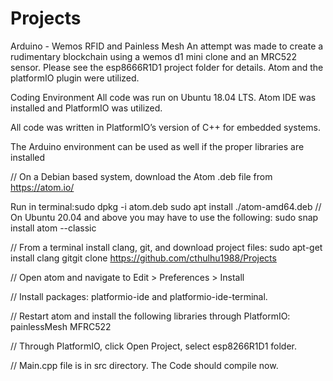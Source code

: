 # Projects

Arduino - Wemos RFID and Painless Mesh 
An attempt was made to create a rudimentary blockchain using a wemos d1 mini clone and an MRC522 sensor. Please see the esp8666R1D1 project folder for details. Atom and the platformIO plugin were utilized.


Coding Environment
All code was run on Ubuntu 18.04 LTS. Atom IDE was installed and PlatformIO was utilized. 

All code was written in PlatformIO’s version of C++ for embedded systems. 

The Arduino environment can be used as well if the proper libraries are installed

// On a Debian based system, download the Atom .deb file from https://atom.io/ 

Run in terminal:sudo dpkg -i atom.deb
sudo apt install ./atom-amd64.deb
// On Ubuntu 20.04 and above you may have to use the following: sudo snap install atom --classic

// From a terminal install clang, git, and download project files:
sudo apt-get install clang gitgit 
clone https://github.com/cthulhu1988/Projects

// Open atom and navigate to Edit > Preferences > Install

// Install packages: platformio-ide and platformio-ide-terminal.

// Restart atom and install the following libraries through PlatformIO: painlessMesh MFRC522

// Through PlatformIO, click Open Project, select esp8266R1D1 folder.

// Main.cpp file is in src directory. The Code should compile now.

